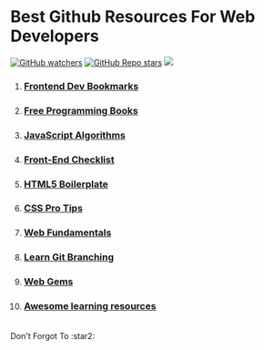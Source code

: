 # Best Github Resources For Web Developers 

[![GitHub watchers](https://img.shields.io/github/watchers/abhishek-dhnma/Best-Github-Resources-For-Web-Dev?style=social)](https://github.com/abhishek-dhnma)
[![GitHub Repo stars](https://img.shields.io/github/stars/abhishek-dhnma/Best-Github-Resources-For-Web-Dev?style=social)](https://github.com/abhishek-dhnma)
![](https://img.shields.io/badge/Thank-You-lightgrey)

1. ### [Frontend Dev Bookmarks][1]

2. ### [Free Programming Books][2]

3. ### [JavaScript Algorithms][3]

4. ### [Front-End Checklist][4]

5. ### [HTML5 Boilerplate][5]

6. ### [CSS Pro Tips][6]

7. ### [Web Fundamentals][7]

8. ### [Learn Git Branching][8]

9. ### [Web Gems][9]

10. ### [Awesome learning resources][10]

<br>
Don't Forgot To :star2:



[1]: https://github.com/dypsilon/frontend-dev-bookmarks
[2]: https://github.com/EbookFoundation/free-programming-books
[3]: https://github.com/trekhleb/javascript-algorithms
[4]: https://github.com/thedaviddias/Front-End-Checklist
[5]: https://github.com/h5bp/html5-boilerplate
[6]: https://github.com/AllThingsSmitty/css-protips
[7]: https://github.com/google/WebFundamentals
[8]: https://github.com/pcottle/learnGitBranching
[9]: https://github.com/webgems/webgems
[10]: https://github.com/lauragift21/awesome-learning-resources
